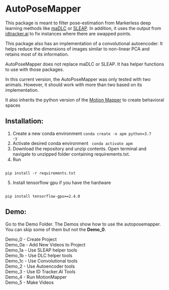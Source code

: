 # AutoPoseMapper

This package is meant to filter pose-estimation from Markerless
deep learning methods like [maDLC](https://github.com/DeepLabCut/DeepLabCut) or 
[SLEAP](https://sleap.ai). In addition, it uses the output from
[idtracker.ai](https://idtrackerai.readthedocs.io/en/latest/#) to fix
instances where there are swapped points. 

This package also has an implementation of a convolutional autoencoder. It helps reduce the dimensions of images 
similar to non-linear PCA and retains most of its information.

AutoPoseMapper does not replace maDLC or SLEAP. It has helper functions to use 
with those packages.

In this current version, the AutoPoseMapper was only tested with two animals.
However, it should work with more than two based on its implementation.

It also inherits the python version of the [Motion
Mapper](https://github.com/bermanlabemory/motionmapperpy) to create behavioral spaces

## Installation:
1. Create a new conda environment <code>conda create -n apm python=3.7 -y </code>
2. Activate desired conda environment <code> conda activate apm </code>
3. Download the repository and unzip contents. Open terminal and 
navigate to unzipped folder containing requirements.txt.
4. Run   
<code>
pip install -r requirements.txt  
</code>   

5. Install tensorflow gpu if you have the hardware  
<code>
pip install tensorflow-gpu==2.4.0
</code>  

## Demo:
Go to the Demo Folder. The Demos show how to use the autoposemapper. You can skip some of them but not
the **Demo_0**.  

Demo_0 - Create Project  
Demo_0a - Add New Videos to Project  
Demo_1a - Use SLEAP helper tools  
Demo_1b - Use DLC helper tools  
Demo_1c - Use Convolutional tools  
Demo_2 - Use Autoencoder tools  
Demo_3 - Use ID Tracker.AI Tools  
Demo_4 - Run MotionMapper  
Demo_5 - Make Videos  





